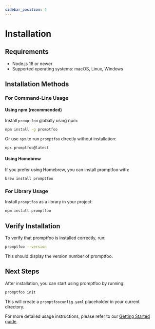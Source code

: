 ```yaml
---
sidebar_position: 4
---
```


# Installation

## Requirements

- Node.js 18 or newer
- Supported operating systems: macOS, Linux, Windows

## Installation Methods

### For Command-Line Usage

#### Using npm (recommended)

Install `promptfoo` globally using npm:

```sh
npm install -g promptfoo
```

Or use `npx` to run `promptfoo` directly without installation:

```sh
npx promptfoo@latest
```

#### Using Homebrew

If you prefer using Homebrew, you can install promptfoo with:

```sh
brew install promptfoo
```

### For Library Usage

Install `promptfoo` as a library in your project:

```sh
npm install promptfoo
```

## Verify Installation

To verify that promptfoo is installed correctly, run:

```sh
promptfoo --version
```

This should display the version number of promptfoo.

## Next Steps

After installation, you can start using promptfoo by running:

```sh
promptfoo init
```

This will create a `promptfooconfig.yaml` placeholder in your current directory.

For more detailed usage instructions, please refer to our [Getting Started guide](./getting-started.md).
